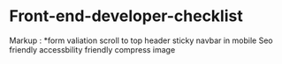 # Front-end-developer-checklist


 Markup : *form valiation
scroll to top
header sticky
navbar in mobile
Seo friendly
accessbility friendly
compress image
